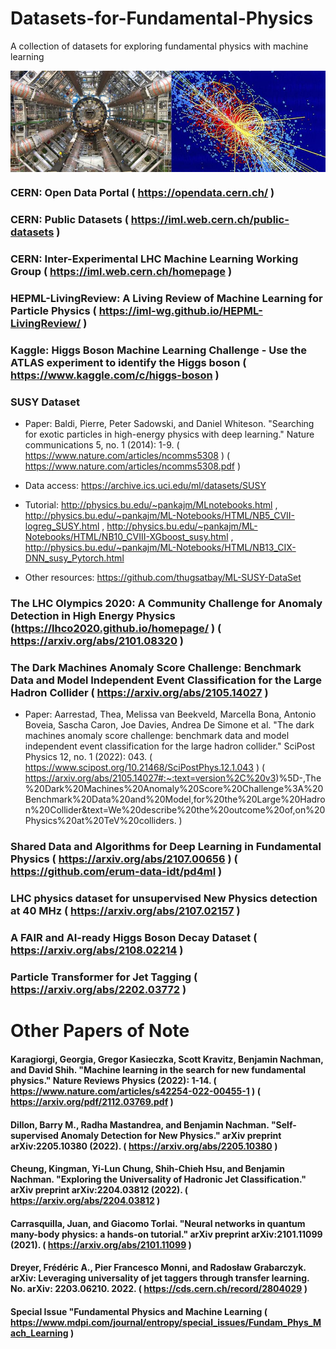 # Datasets-for-Fundamental-Physics
A collection of datasets for exploring fundamental physics with machine learning

<img src="img/hep1.jpg" align="center"/>


### CERN: Open Data Portal ( https://opendata.cern.ch/ )

### CERN: Public Datasets ( https://iml.web.cern.ch/public-datasets )

### CERN: Inter-Experimental LHC Machine Learning Working Group ( https://iml.web.cern.ch/homepage )

### HEPML-LivingReview: A Living Review of Machine Learning for Particle Physics ( https://iml-wg.github.io/HEPML-LivingReview/ )

### Kaggle: Higgs Boson Machine Learning Challenge - Use the ATLAS experiment to identify the Higgs boson ( https://www.kaggle.com/c/higgs-boson )

### SUSY Dataset

* Paper: Baldi, Pierre, Peter Sadowski, and Daniel Whiteson. "Searching for exotic particles in high-energy physics with deep learning." Nature communications 5, no. 1 (2014): 1-9. ( https://www.nature.com/articles/ncomms5308 ) ( https://www.nature.com/articles/ncomms5308.pdf )

* Data access: https://archive.ics.uci.edu/ml/datasets/SUSY

* Tutorial: http://physics.bu.edu/~pankajm/MLnotebooks.html , http://physics.bu.edu/~pankajm/ML-Notebooks/HTML/NB5_CVII-logreg_SUSY.html , http://physics.bu.edu/~pankajm/ML-Notebooks/HTML/NB10_CVIII-XGboost_susy.html , http://physics.bu.edu/~pankajm/ML-Notebooks/HTML/NB13_CIX-DNN_susy_Pytorch.html

* Other resources: https://github.com/thugsatbay/ML-SUSY-DataSet

### The LHC Olympics 2020: A Community Challenge for Anomaly Detection in High Energy Physics (https://lhco2020.github.io/homepage/ ) ( https://arxiv.org/abs/2101.08320 )

### The Dark Machines Anomaly Score Challenge: Benchmark Data and Model Independent Event Classification for the Large Hadron Collider ( https://arxiv.org/abs/2105.14027 )
* Paper: Aarrestad, Thea, Melissa van Beekveld, Marcella Bona, Antonio Boveia, Sascha Caron, Joe Davies, Andrea De Simone et al. "The dark machines anomaly score challenge: benchmark data and model independent event classification for the large hadron collider." SciPost Physics 12, no. 1 (2022): 043. ( https://www.scipost.org/10.21468/SciPostPhys.12.1.043 ) ( https://arxiv.org/abs/2105.14027#:~:text=version%2C%20v3)%5D-,The%20Dark%20Machines%20Anomaly%20Score%20Challenge%3A%20Benchmark%20Data%20and%20Model,for%20the%20Large%20Hadron%20Collider&text=We%20describe%20the%20outcome%20of,on%20Physics%20at%20TeV%20colliders. )

### Shared Data and Algorithms for Deep Learning in Fundamental Physics ( https://arxiv.org/abs/2107.00656 ) ( https://github.com/erum-data-idt/pd4ml )

### LHC physics dataset for unsupervised New Physics detection at 40 MHz ( https://arxiv.org/abs/2107.02157 )

### A FAIR and AI-ready Higgs Boson Decay Dataset ( https://arxiv.org/abs/2108.02214 )

### Particle Transformer for Jet Tagging ( https://arxiv.org/abs/2202.03772 )

# Other Papers of Note

#### Karagiorgi, Georgia, Gregor Kasieczka, Scott Kravitz, Benjamin Nachman, and David Shih. "Machine learning in the search for new fundamental physics." Nature Reviews Physics (2022): 1-14. ( https://www.nature.com/articles/s42254-022-00455-1 ) ( https://arxiv.org/pdf/2112.03769.pdf )

#### Dillon, Barry M., Radha Mastandrea, and Benjamin Nachman. "Self-supervised Anomaly Detection for New Physics." arXiv preprint arXiv:2205.10380 (2022). ( https://arxiv.org/abs/2205.10380 )

#### Cheung, Kingman, Yi-Lun Chung, Shih-Chieh Hsu, and Benjamin Nachman. "Exploring the Universality of Hadronic Jet Classification." arXiv preprint arXiv:2204.03812 (2022). ( https://arxiv.org/abs/2204.03812 )

#### Carrasquilla, Juan, and Giacomo Torlai. "Neural networks in quantum many-body physics: a hands-on tutorial." arXiv preprint arXiv:2101.11099 (2021). ( https://arxiv.org/abs/2101.11099 )

#### Dreyer, Frédéric A., Pier Francesco Monni, and Radosław Grabarczyk. arXiv: Leveraging universality of jet taggers through transfer learning. No. arXiv: 2203.06210. 2022. ( https://cds.cern.ch/record/2804029 )

#### Special Issue "Fundamental Physics and Machine Learning ( https://www.mdpi.com/journal/entropy/special_issues/Fundam_Phys_Mach_Learning )